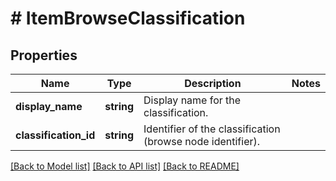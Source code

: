 # # ItemBrowseClassification

## Properties

Name | Type | Description | Notes
------------ | ------------- | ------------- | -------------
**display_name** | **string** | Display name for the classification. |
**classification_id** | **string** | Identifier of the classification (browse node identifier). |

[[Back to Model list]](../../README.md#models) [[Back to API list]](../../README.md#endpoints) [[Back to README]](../../README.md)
